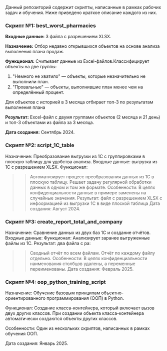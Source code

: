 Данный репозиторий содержит скрипты, написанные в рамках рабочих задач и обучения. Ниже приведено краткое описание каждого из них.

### Скрипт №1: best_worst_pharmacies

**Входные данные:** 3 файла с разрешением XLSX.

**Назначение:** Отбор недавно открывшихся объектов на основе анализа выполнения плана продаж.

**Функционал:** Cчитывает данные из Excel-файлов.Классифицирует объекты на две группы:
1. "Немного не хватило" — объекты, которые незначительно не выполнили план.
2. "Провальные" — объекты, выполнившие план менее чем на определённый процент.

Для объектов с историей в 3 месяца отбирает топ-3 по результатам выполнения плана

**Результат:** Excel-файл с двумя группами объектов (2 месяца и 21 день) и топ-3 объектами из файла за 3 месяца.

**Дата создания:** Сентябрь 2024.

### Скрипт №2: script_1C_table
Назначение: Преобразование выгрузки из 1С с группировками в плоскую таблицу для удобства анализа.
Входные данные: выгрузка из 1С с разрешением XLSX.
Функционал:
>> Автоматизирует процесс преобразования данных из 1С в плоскую таблицу.
>> Решает задачу регулярной обработки данных в одном и том же формате.
Особенности: В целях конфиденциальности данные в примере заменены на случайные значения.
Результат: файл с разрешением XLSX с инфоормацией из выгрузки 1С в виде плоской таблица
Дата создания: Август 2024.

### Скрипт №3: create_report_total_and_company
Назначение: Сравнение данных из двух баз 1С и создание отчётов.
Входные данные:
Функционал:
Анализирует заранее выгруженные файлы из 1С.
Результат: два файла с ра:
>> Сводный отчёт по всем файлам.
>> Отчёт по каждому файлу отдельно.
Особенности: В целях конфиденциальности наименования столбцов удалены, а переменные переименованы.
Дата создания: Февраль 2025.

### Скрипт №4: oop_python_training_script
Назначение: Обучение базовым принципам объектно-ориентированного программирования (ООП) в Python.

Функционал: 
Создание класса-контейнера, который включает вызов двух других классов.
При создании объекта класса-контейнера автоматически создаются объекты других классов.

Особенности: Один из нескольких скриптов, написанных в рамках обучения ООП.

Дата создания: Январь 2025.
